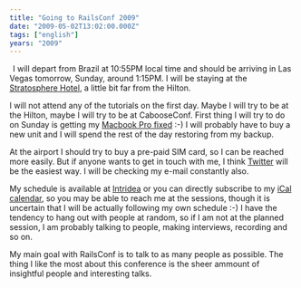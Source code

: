 ```yaml
---
title: "Going to RailsConf 2009"
date: "2009-05-02T13:02:00.000Z"
tags: ["english"]
years: "2009"
---
```


<p></p>
<p></p>
<div style="float: left; margin: 3px"><img src="https://uploads.en.oreilly.com/1/event/24/rails2009_125x125.jpg" srcset="https://uploads.en.oreilly.com/1/event/24/rails2009_125x125.jpg 2x" alt=""></div>
<p>I will depart from Brazil at 10:55PM local time and should be arriving in Las Vegas tomorrow, Sunday, around 1:15PM. I will be staying at the <a href="https://stratospherehotel.com">Stratosphere Hotel</a>, a little bit far from the Hilton.</p>
<p>I will not attend any of the tutorials on the first day. Maybe I will try to be at the Hilton, maybe I will try to be at CabooseConf. First thing I will try to do on Sunday is getting my <a href="https://gizmodo.com/5061605/apple-confirms-failing-nvidia-graphics-cards-in-macbook-pros-offers-free-repairs-and-refunds">Macbook Pro fixed</a> :-) I will probably have to buy a new unit and I will spend the rest of the day restoring from my backup.</p>
<p>At the airport I should try to buy a pre-paid <span class="caps">SIM</span> card, so I can be reached more easily. But if anyone wants to get in touch with me, I think <a href="https://twitter.com/akitaonrails">Twitter</a> will be the easiest way. I will be checking my e-mail constantly also.</p>
<p>My schedule is available at <a href="https://railsconf.intridea.com/">Intridea</a> or you can directly subscribe to my <a href="https://en.oreilly.com/rails2009/public/schedule/my_ical/46ebf9ee2c82e80d8ca1217bc7f04651">iCal calendar</a>, so you may be able to reach me at the sessions, though it is uncertain that I will be actually following my own schedule :-) I have the tendency to hang out with people at random, so if I am not at the planned session, I am probably talking to people, making interviews, recording and so on.</p>
<p>My main goal with RailsConf is to talk to as many people as possible. The thing I like the most about this conference is the sheer ammount of insightful people and interesting talks.</p>
<p></p>